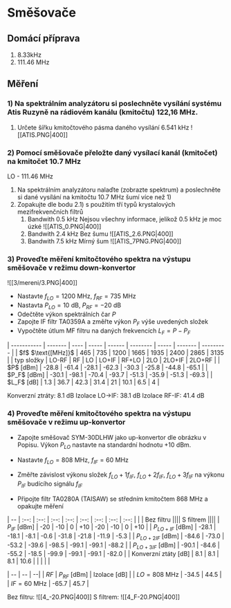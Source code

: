# Směšovače

## Domácí příprava

1. 8.33kHz
2. 111.46 MHz

## Měření

### 1) Na spektrálním analyzátoru si poslechněte vysílání systému Atis Ruzyně na rádiovém kanálu (kmitočtu) 122,16 MHz.
1) Určete šířku kmitočtového pásma daného vysílání
	6.541 kHz
	![[ATIS.PNG|400]]

### 2) Pomocí směšovače přeložte daný vysílací kanál (kmitočet) na kmitočet 10.7 MHz
LO - 111.46 MHz
1) Na spektrálním analyzátoru nalaďte (zobrazte spektrum) a poslechněte si dané vysílání na kmitočtu 10.7 MHz
	šumí více než 1)
2) Zopakujte dle bodu 2.1) s použitím tří typů krystalových mezifrekvenčních filtrů
	1) Bandwith 0.5 kHz
		 Nejsou všechny informace, jelikož 0.5 kHz je moc úzké
		 ![[ATIS_0.PNG|400]]
	1) Bandwith 2.4 kHz
		 Bez šumu
		 ![[ATIS_2.6.PNG|400]]
		 <div style="page-break-after: always;" />
	1) Bandwith 7.5 kHz
		 Mírný šum
		 ![[ATIS_7PNG.PNG|400]]

### 3) Proveďte měření kmitočtového spektra na výstupu směšovače v režimu down-konvertor

![[3/mereni/3.PNG|400]]
- Nastavte $f_{LO} = 1200 \text{ MHz}$, $f_{RF} = 735\text{ MHz}$
- Nastavta $P_{LO}=10\text{ dB}$, $P_{RF}=-20\text{ dB}$
- Odečtěte výkon spektrálních čar $P$
- Zapojte IF filtr TA0359A a změřte výkon $P_F$ výše uvedených složek
- Vypočtěte útlum MF filtru na daných frekvencích $L_F = P - P_F$
<div style="page-break-after: always;" />
| ----------- | ------- | ---- | ----- | ------ | -------- | ----- | ------- | --------- |
| $f$ $\text{[MHz]}$    | 465     | 735 | 1200 | 1665  | 1935    | 2400 | 2865    | 3135      |
| typ složky | LO-RF | RF   | LO    | LO+IF | RF+LO | 2LO  | 2LO+IF | 2LO+RF |
| $P$ [dBm]    |   -28.8    |  -61.4   |   -28.1   |    -62.3   |   -30.3    |   -25.8   |    -44.8    |    -65.1    |
| $P_F$ [dBm]  |    -30.1   |    -98.1  |   -70.4   |    -93.7   |    -51.3   |  -35.9    |    -51.3    |     -69.3   |
| $L_F$ [dB]     |    1.3   |   36.7   |   42.3   |   31.4    |   21    |   10.1   |    6.5    |   4    |

Konverzní ztráty: 8.1 dB
Izolace LO->IF: 38.1 dB
Izolace RF-IF: 41.4 dB

### 4) Proveďte měření kmitočtového spektra na výstupu směšovače v režimu up-konvertor

- Zapojte směšovač SYM-30DLHW jako up-konvertor dle obrázku v Popisu. Výkon $P_{LO}$ nastavte na standardní hodnotu +10 dBm.

- Nastavte $f_{LO} = 808 \text{ MHz}$, $f_{IF} = 60 \text{ MHz}$

- Změřte závislost výkonu složek $f_{LO}+1f_{IF}$, $f_{LO}+2f_{IF}$, $f_{LO}+3f_{IF}$ na výkonu $P_{IF}$ budícího signálu $f_{IF}$

- Připojte filtr TA0280A (TAISAW) se středním kmitočtem 868 MHz a opakujte měření

| -- | :--: | :--: | :--: | :--: | :--: | :--: | :--: | :--: |
| | Bez filtru |||| S filtrem ||||
| $P_{IF}\text{ [dBm]}$ | -20 | -10 | 0 | +10 | -20 | -10 | 0 | +10 |
| $P_{LO+IF}\text{ [dBm]}$ |  -28.1 |  -18.1 | -8.1  | -0.6  |  -31.8 | -21.8  | -11.9  |  -5.3 |
| $P_{LO+2IF}\text{ [dBm]}$ |  -84.6  |  -73.0 |  -53.2 |  -39.6 |  -98.5 |  -99.1 | -99.1  | -88.2  |
| $P_{LO+3IF}\text{ [dBm]}$ |  -90.1  |  -84.6 |  -55.2 | -18.5  |  -99.9 |  -99.1 |  -99.1 | -82.0 |
| Konverzní ztáty [dB] | 8.1 | 8.1 | 8.1 | 10.6 | | | | |


| -- | -- | --|
| $RF$ | $P_{RF}\text{ [dBm]}$ | Izolace [dB] |
| $LO = 808\text{ MHz}$ | -34.5 | 44.5 | 
| $IF =  60\text{ MHz}$ | -65.7 | 45.7 |

Bez filtru:
![[4_-20.PNG|400]]
S filtrem:
![[4_F-20.PNG|400]]